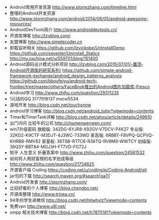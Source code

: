 - Android常用开发资源 http://www.stormzhang.com/timeline.html
- 整理的Android开发资源 http://www.stormzhang.com/android/2014/06/05/android-awesome-resources/
- AndroidDevTools简介 http://www.androiddevtools.cn/
- 开源库博客 http://lzyblog.com/
- 友盟博客 http://www.simplecoder.cn
- 卸载监听相关
https://github.com/lzyickobe/UnInstallDemo
https://github.com/sevenler/Uninstall_Statics
http://my.oschina.net/u/559701/blog/151400
- Android源码设计模式分析项目
http://lzyblog.com/2015/07/01/-置顶-Android开源库的研究系列/
https://github.com/simple-android-framework-exchange/android_design_patterns_analysis
https://github.com/bboyfeiyu/android-tech-frontier/tree/master/others/FaceBook推出的Android图片加载库-Fresco
- Android学习 http://www.zhihu.com/question/29311235
- 1元钱的QQ 3177918137 mxcw5534
- 游戏开发 http://blog.csdn.net/touchsnow
- android学习博客 http://blog.csdn.net/android_tutor?viewmode=contents
- Timer和TimerTask详解 http://blog.csdn.net/ahxu/article/details/249610
- 出门问问 比较牛的公司 http://chumenwenwen.com/
- win7升级密码 
旗舰版: 342DG-6YJR8-X92GV-V7DCV-P4K27
专业版: 32KD2-K9CTF-M3DJT-4J3WC-733WD
家高版: 6RBBT-F8VPQ-QCPVQ-KHRB8-RMV82
家基板: 36T88-RT7C6-R38TQ-RV8M9-WWTCY
初级版: 36Q3Y-BBT84-MGJ3H-FT7VD-FG72J
- 知乎 人生意义 折叠答案中 http://www.zhihu.com/question/24561532
- 如何将人用财富榜的名字划成等级 http://www.zhihu.com/question/21734625
- 开源客户端 Coding https://coding.net/u/coding/p/Coding-Android/git
- jar包的下载 http://search.maven.org/#search|ga|1|
- Android开发者 http://stormzhang.com/
- 比较好看的个人博客 http://blog.chengbo.net/
- 开源库整理 http://www.trinea.cn/
- 94年的学生进微信 http://blog.csdn.net/hitwhylz?viewmode=contents
- 免费vpn http://www.u9l.net/
- xmpp 相关技术博客 http://blog.csdn.net/h7870181?viewmode=contents